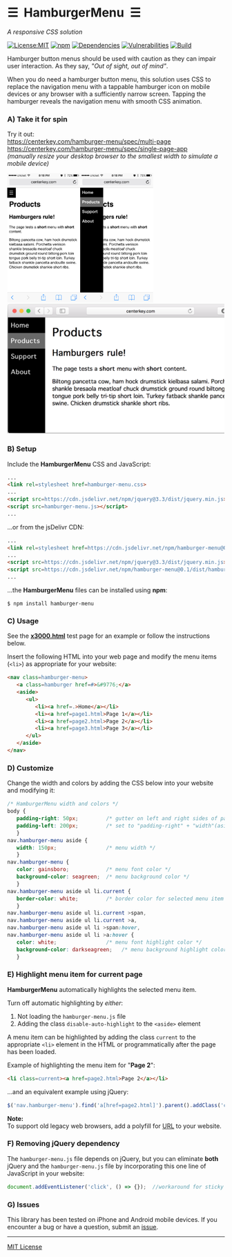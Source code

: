 # &#9776;&nbsp; HamburgerMenu &nbsp;&#9776;
_A responsive CSS solution_

[![License:MIT](https://img.shields.io/badge/License-MIT-blue.svg)](https://github.com/center-key/hamburger-menu/blob/master/LICENSE.txt)
[![npm](https://img.shields.io/npm/v/hamburger-menu.svg)](https://www.npmjs.com/package/hamburger-menu)
[![Dependencies](https://david-dm.org/center-key/hamburger-menu/status.svg)](https://david-dm.org/center-key/hamburger-menu)
[![Vulnerabilities](https://snyk.io/test/github/center-key/hamburger-menu/badge.svg)](https://snyk.io/test/github/center-key/hamburger-menu)
[![Build](https://travis-ci.org/center-key/hamburger-menu.svg)](https://travis-ci.org/center-key/hamburger-menu)

Hamburger button menus should be used with caution as they can impair user interaction.
As they say, *"Out of sight, out of mind"*.

When you do need a hamburger button menu, this solution uses CSS to replace the navigation menu
with a tappable hamburger icon on mobile devices or any browser with a sufficiently narrow screen.
Tapping the hamburger reveals the navigation menu with smooth CSS animation.

### A) Take it for spin

Try it out:<br>
https://centerkey.com/hamburger-menu/spec/multi-page<br>
https://centerkey.com/hamburger-menu/spec/single-page-app<br>
*(manually resize your desktop browser to the smallest width to simulate a mobile device)*

<kbd><img src=https://raw.githubusercontent.com/center-key/hamburger-menu/master/screenshots/mobile-hamburger.png height=300 alt=screenshot align=left></kbd>
<kbd><img src=https://raw.githubusercontent.com/center-key/hamburger-menu/master/screenshots/mobile-menu.png      height=300 alt=screenshot></kbd>
<kbd><img src=https://raw.githubusercontent.com/center-key/hamburger-menu/master/screenshots/desktop-menu.png     height=300 alt=screenshot></kbd>

### B) Setup

Include the **HamburgerMenu** CSS and JavaScript:
```html
...
<link rel=stylesheet href=hamburger-menu.css>
...
<script src=https://cdn.jsdelivr.net/npm/jquery@3.3/dist/jquery.min.js></script>
<script src=hamburger-menu.js></script>
...
```

...or from the jsDelivr CDN:
```html
...
<link rel=stylesheet href=https://cdn.jsdelivr.net/npm/hamburger-menu@0.1/dist/hamburger-menu.min.css>
...
<script src=https://cdn.jsdelivr.net/npm/jquery@3.3/dist/jquery.min.js></script>
<script src=https://cdn.jsdelivr.net/npm/hamburger-menu@0.1/dist/hamburger-menu.min.js></script>
...
```

...the **HamburgerMenu** files can be installed using **npm**:
```terminal
$ npm install hamburger-menu
```

### C) Usage

See the
[**x3000.html**](https://github.com/center-key/hamburger-menu/blob/master/spec/multi-page/products/x3000.html)
test page for an example or follow the instructions below.

Insert the following HTML into your web page and modify the menu items (`<li>`) as appropriate
for your website:
```html
<nav class=hamburger-menu>
   <a class=hamburger href=#>&#9776;</a>
   <aside>
      <ul>
         <li><a href=.>Home</a></li>
         <li><a href=page1.html>Page 1</a></li>
         <li><a href=page2.html>Page 2</a></li>
         <li><a href=page3.html>Page 3</a></li>
      </ul>
   </aside>
</nav>
````

### D) Customize

Change the width and colors by adding the CSS below into your website and modifying it:
```css
/* HamburgerMenu width and colors */
body {
   padding-right: 50px;         /* gutter on left and right sides of page */
   padding-left: 200px;         /* set to "padding-right" + "width"(aside) */
   }
nav.hamburger-menu aside {
   width: 150px;                /* menu width */
   }
nav.hamburger-menu {
   color: gainsboro;            /* menu font color */
   background-color: seagreen;  /* menu background color */
   }
nav.hamburger-menu aside ul li.current {
   border-color: white;         /* border color for selected menu item */
   }
nav.hamburger-menu aside ul li.current >span,
nav.hamburger-menu aside ul li.current >a,
nav.hamburger-menu aside ul li >span:hover,
nav.hamburger-menu aside ul li >a:hover {
   color: white;                /* menu font highlight color */
   background-color: darkseagreen;   /* menu background highlight color */
   }
```

### E) Highlight menu item for current page

**HamburgerMenu** automatically highlights the selected menu item.

Turn off automatic highlighting by *either*:
1. Not loading the `hamburger-menu.js` file
1. Adding the class `disable-auto-highlight` to the `<aside>` element

A menu item can be highlighted by adding the class `current` to the appropriate `<li>` element in
the HTML or programmatically after the page has been loaded.

Example of highlighting the menu item for "**Page 2**":
```html
<li class=current><a href=page2.html>Page 2</a></li>
````

...and an equivalent example using jQuery:
```javascript
$('nav.hamburger-menu').find('a[href=page2.html]').parent().addClass('current');
````

**Note:**<br>
To support old legacy web browsers, add a polyfill for
[URL](https://www.npmjs.com/package/url-polyfill)
to your website.

### F) Removing jQuery dependency

The `hamburger-menu.js` file depends on jQuery, but you can eliminate **both** jQuery
and the `hamburger-menu.js` file by incorporating this one line of JavaScript in your website:
```javascript
document.addEventListener('click', () => {});  //workaround for sticky hover on mobile
```

### G) Issues

This library has been tested on iPhone and Android mobile devices.
If you encounter a bug or have a question, submit an
[issue](https://github.com/center-key/hamburger-menu/issues).

---
[MIT License](LICENSE.txt)
